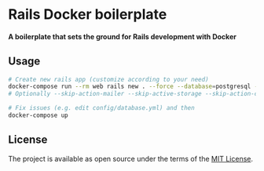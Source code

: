 # Rails Docker boilerplate

#### A boilerplate that sets the ground for Rails development with Docker

## Usage

```sh
# Create new rails app (customize according to your need)
docker-compose run --rm web rails new . --force --database=postgresql --skip-git --skip-system-test
# Optionally --skip-action-mailer --skip-active-storage --skip-action-cable --skip-action-mailbox --skip-docker --skip-action-text --skip-jbuilder --skip-keeps

# Fix issues (e.g. edit config/database.yml) and then
docker-compose up
```

## License

The project is available as open source under the terms of the [MIT License](http://opensource.org/licenses/MIT).
